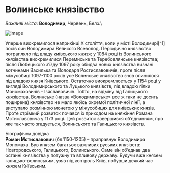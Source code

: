 Волинське князівство
====================

*Важливі міста*: **Володимир**, Червень, Белз.\

![image](karta2)

Уперше виокремилося наприкінці Х століття, коли у місті Володимирі[^1]
посів син Володимира Великого Всеволод. Періодично князівство потрапляло
під владу київського князя; у 1084 році із Волинського князівства
виокремилися Перемиське та Теребовлянське князівства; після Любецького
з’їзду 1097 року обидва нових князівства визнані вотчинами Василька та
Володаря Ростиславовичів, проте після міжусобиці 1097-1100 років усе
Волинське князівство знов опинилося під владою князя Київського.
Остаточно виокремлюється у 1154 році у вигляді Володимирського та
Луцького князівств, під владою гілки Мономаховичів – Ізяславовичів.
Тобто, на відміну від Галицького князівства, Волинське (назва
«Володимирське» все ж таки не досить поширена) князівство не мало якоїсь
окремої політичної лінії, а виступало розмінною монетою у міжусобицях
для київських князів. Проте стрімкий розвиток почався із приходом на
княжіння Романа Мстиславовича у 1173 році. Цей розвиток завершився
об’єднанням, про яке так часто згадується, Волинського та Галицького
князівств.

<div class="ebio-wrap">
<span class="ebio">Бiографiчна довiдка</span>
<div class="ebio-text">
<b>Роман Мстиславович</b> (бл.1150-1205) – праправнук Володимира Мономаха. Був князем багатьох важливих руських князiвств: Новгородського, Галицького, Волинського. Саме вiн об’єднав два останнi князiвства у потужну та впливову державу. Будучи вже князем галицько-волинським, узяв пiд контроль Київ, побувши деякий час князем Київським.
</div>
</div>